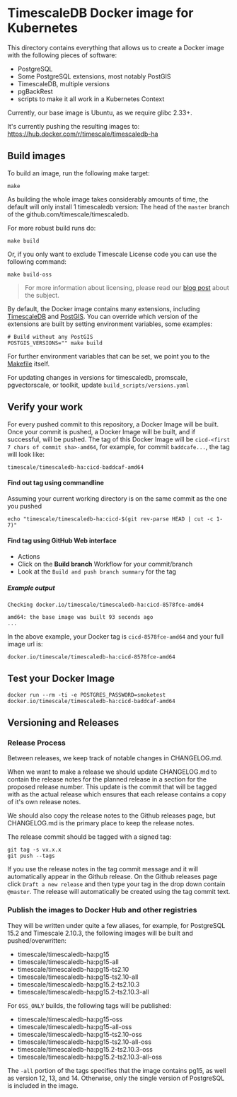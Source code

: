 # TimescaleDB Docker image for Kubernetes

This directory contains everything that allows us to create a Docker image with the following pieces of software:

- PostgreSQL
- Some PostgreSQL extensions, most notably PostGIS
- TimescaleDB, multiple versions
- pgBackRest
- scripts to make it all work in a Kubernetes Context

Currently, our base image is Ubuntu, as we require glibc 2.33+.

It's currently pushing the resulting images to: https://hub.docker.com/r/timescale/timescaledb-ha

## Build images

To build an image, run the following make target:

```console
make
```

As building the whole image takes considerably amounts of time, the default will only install 1 timescaledb version:
The head of the `master` branch of the github.com/timescale/timescaledb.

For more robust build runs do:

```console
make build
```

Or, if you only want to exclude Timescale License code you can use the following command:

```console
make build-oss
```

> For more information about licensing, please read our [blog post](https://blog.timescale.com/blog/how-we-are-building-an-open-source-business-a7701516a480/) about the subject.

By default, the Docker image contains many extensions, including [TimescaleDB](https://github.com/timescale/timescaledb) and [PostGIS](https://postgis.net/).
You can override which version of the extensions are built by setting environment variables, some examples:

```console
# Build without any PostGIS
POSTGIS_VERSIONS="" make build
```

For further environment variables that can be set, we point you to the [Makefile](Makefile) itself.

For updating changes in versions for timescaledb, promscale, pgvectorscale, or toolkit, update `build_scripts/versions.yaml`

## Verify your work

For every pushed commit to this repository, a Docker Image will be built. Once your commit is pushed, a Docker Image will
be built, and if successful, will be pushed. The tag of this Docker Image will be `cicd-<first 7 chars of commit sha>-amd64`,
for example, for commit `baddcafe...`, the tag will look like:
```text
timescale/timescaledb-ha:cicd-baddcaf-amd64
```

#### Find out tag using commandline

Assuming your current working directory is on the same commit as the one you pushed

```console
echo "timescale/timescaledb-ha:cicd-$(git rev-parse HEAD | cut -c 1-7)"
```

#### Find tag using GitHub Web interface

- Actions
- Click on the **Build branch** Workflow for your commit/branch
- Look at the `Build and push branch summary` for the tag

##### Example output

```text
Checking docker.io/timescale/timescaledb-ha:cicd-8578fce-amd64

amd64: the base image was built 93 seconds ago
...
```

In the above example, your Docker tag is `cicd-8578fce-amd64` and your full image url is:

```text
docker.io/timescale/timescaledb-ha:cicd-8578fce-amd64
```

## Test your Docker Image

```console
docker run --rm -ti -e POSTGRES_PASSWORD=smoketest docker.io/timescale/timescaledb-ha:cicd-baddcaf-amd64
```

## Versioning and Releases

### Release Process

Between releases, we keep track of notable changes in CHANGELOG.md.

When we want to make a release we should update CHANGELOG.md to contain the release notes for the planned release in a section for
the proposed release number. This update is the commit that will be tagged with as the actual release which ensures that each release
contains a copy of it's own release notes.

We should also copy the release notes to the Github releases page, but CHANGELOG.md is the primary place to keep the release notes.

The release commit should be tagged with a signed tag:

```console
git tag -s vx.x.x
git push --tags
```

If you use the release notes in the tag commit message and it will automatically appear in the Github release. On the Github releases
page click `Draft a new release` and then type your tag in the drop down contain `@master`. The release will automatically be created
using the tag commit text.

### Publish the images to Docker Hub and other registries

They will be written under quite a few aliases, for example, for PostgreSQL 15.2 and Timescale 2.10.3, the following images will be built and pushed/overwritten:

- timescale/timescaledb-ha:pg15
- timescale/timescaledb-ha:pg15-all
- timescale/timescaledb-ha:pg15-ts2.10
- timescale/timescaledb-ha:pg15-ts2.10-all
- timescale/timescaledb-ha:pg15.2-ts2.10.3
- timescale/timescaledb-ha:pg15.2-ts2.10.3-all

For `OSS_ONLY` builds, the following tags will be published:
- timescale/timescaledb-ha:pg15-oss
- timescale/timescaledb-ha:pg15-all-oss
- timescale/timescaledb-ha:pg15-ts2.10-oss
- timescale/timescaledb-ha:pg15-ts2.10-all-oss
- timescale/timescaledb-ha:pg15.2-ts2.10.3-oss
- timescale/timescaledb-ha:pg15.2-ts2.10.3-all-oss

The `-all` portion of the tags specifies that the image contains pg15, as well as version 12, 13, and 14. Otherwise, only
the single version of PostgreSQL is included in the image.
